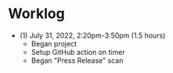 # Worklog

- (1) July 31, 2022, 2:20pm-3:50pm (1.5 hours)
  - Began project
  - Setup GitHub action on timer
  - Began "Press Release" scan
